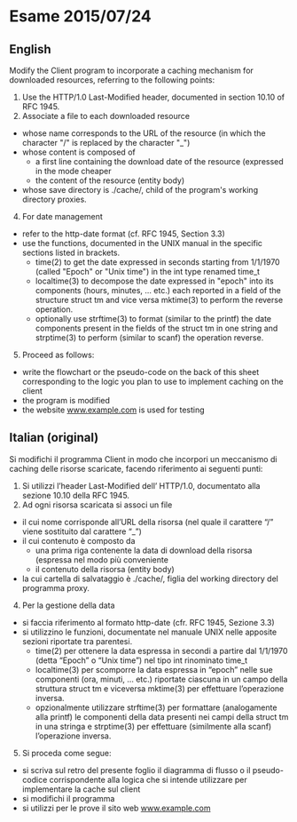 # Esame 2015/07/24
## English
Modify the Client program to incorporate a caching mechanism for downloaded resources, referring to the following points:
1) Use the HTTP/1.0 Last-Modified header, documented in section 10.10 of RFC 1945.
2) Associate a file to each downloaded resource
  - whose name corresponds to the URL of the resource (in which the character "/" is replaced by the character "_")
  - whose content is composed of
      - a first line containing the download date of the resource (expressed in the mode
cheaper
      - the content of the resource (entity body)
  - whose save directory is ./cache/, child of the program's working directory
proxies.

4) For date management
  - refer to the http-date format (cf. RFC 1945, Section 3.3)
  - use the functions, documented in the UNIX manual in the specific sections listed
in brackets.
    - time(2) to get the date expressed in seconds starting from 1/1/1970 (called
"Epoch" or "Unix time") in the int type renamed time_t
    - localtime(3) to decompose the date expressed in "epoch" into its
components (hours, minutes, ... etc.) each reported in a field of the structure
struct tm and vice versa mktime(3) to perform the reverse operation.
    - optionally use strftime(3) to format (similar to the
printf) the date components present in the fields of the struct tm in one
string and strptime(3) to perform (similar to scanf) the operation
reverse.
5) Proceed as follows:
  - write the flowchart or the pseudo-code on the back of this sheet
corresponding to the logic you plan to use to implement caching on the client
  - the program is modified
  - the website www.example.com is used for testing

## Italian (original)
Si modifichi il programma Client in modo che incorpori un meccanismo di caching delle risorse scaricate, facendo riferimento ai seguenti punti: 
1) Si utilizzi l’header Last-Modified dell’ HTTP/1.0, documentato alla sezione 10.10 della RFC 1945.
2) Ad ogni risorsa scaricata si associ un file
  - il cui nome corrisponde all’URL della risorsa (nel quale il carattere “/” viene sostituito dal carattere “_”)
  -  il cui contenuto è composto da
      - una prima riga contenente la data di download della risorsa (espressa nel modo
più conveniente
      - il contenuto della risorsa (entity body)
  - la cui cartella di salvataggio è ./cache/, figlia del working directory del programma
proxy.

4) Per la gestione della data
  - si faccia riferimento al formato http-date (cfr. RFC 1945, Sezione 3.3)
  - si utilizzino le funzioni, documentate nel manuale UNIX nelle apposite sezioni riportate
tra parentesi.
    - time(2) per ottenere la data espressa in secondi a partire dal 1/1/1970 (detta
“Epoch” o “Unix time”) nel tipo int rinominato time_t
    - localtime(3) per scomporre la data espressa in “epoch” nelle sue
componenti (ora, minuti, ... etc.) riportate ciascuna in un campo della struttura
struct tm e viceversa mktime(3) per effettuare l’operazione inversa.
    - opzionalmente utilizzare strftime(3) per formattare (analogamente alla
printf) le componenti della data presenti nei campi della struct tm in una
stringa e strptime(3) per effettuare (similmente alla scanf) l’operazione
inversa.
5) Si proceda come segue:
  - si scriva sul retro del presente foglio il diagramma di flusso o il pseudo-codice
corrispondente alla logica che si intende utilizzare per implementare la cache sul client
  - si modifichi il programma
  - si utilizzi per le prove il sito web www.example.com
